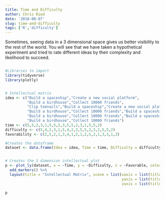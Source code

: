 ```yaml
---
title: Time and Difficulty
author: Chris Ried
date: '2018-08-07'
slug: time-and-difficulty
tags: ['R','difficulty']
---
```


Sometimes, seeing data in a 3 dimensional space gives us better visibility to the rest of the world. You will see that we have taken a hypothetical experiment and tried to rate different ideas by their complexity and likelihood to succeed.  

```r

#Libraries to import
library(tidyverse)
library(plotly)


# Intellectual matrix 
idea <- c("Build a spaceship","Create a new social platform",
          "Build a birdhouse","Collect 10000 friends",
          "Clip toenails","Build a spaceship","Create a new social platform",
          "Build a birdhouse","Collect 10000 friends","Build a spaceship","Create a new social platform",
          "Build a birdhouse","Collect 10000 friends","Build a spaceship","Create a new social platform",
          "Build a birdhouse","Collect 10000 friends")
time <- c(5,5,2,3,1,5,5,2,3,5,5,2,3,1,5,5,2)
difficulty <- c(5,4,2,3,1,5,4,2,3,5,5,2,3,1,5,5,2)
favorability <- c(2,5,2,1,3,4,1,2,1,2,5,2,1,3,3,1,2)

#Creates the dataframe
dataset <- data.frame(Idea = idea, Time = time, Difficulty = difficulty, Favorable = favorability)


# Creates the 3 dimension intellectual plot
p <- plot_ly(dataset, x = ~Time, y = ~Difficulty, z = ~Favorable, color = ~Idea) %>%
  add_markers() %>%
  layout(title = "Intellectual Matrix", scene = list(xaxis = list(title = 'Length to Complete'),
                                                     yaxis = list(title = 'Difficulty'),
                                                     zaxis = list(title = 'Likability')))

p
```
